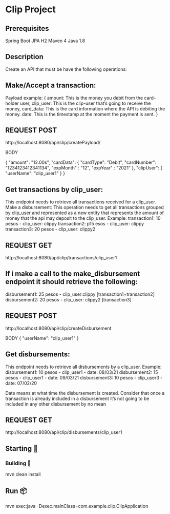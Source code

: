 # Clip Project

## Prerequisites
Spring Boot
JPA
H2
Maven 4
Java 1.8

## Description
Create an API that must be have the following operations:

## Make/Accept a transaction:
Payload example:
{
amount: This is the money you debit from the card-holder user,
clip_user: This is the clip-user that’s going to receive the money,
card_data: This is the card information where the API is debiting the money.
date: This is the timestamp at the moment the payment is sent.
}

## REQUEST POST
http://localhost:8080/api/clip/createPayload/

BODY

{
  "amount": "12.00s",
  "cardData": {
    "cardType": "Debit",
    "cardNumber": "1234123412341134",
    "expMonth" : "12",
    "expYear" : "2021"
  },
   "clipUser": {
    "userName": "clip_user1"
  }
}


## Get transactions by clip_user:

This endpoint needs to retrieve all transactions received for a clip_user.
Make a disbursement:
This operation needs to get all transactions grouped by clip_user and represented as a new entity that represents the amount of money that the api may deposit to the clip_user.
Example:
transaction1: 10 pesos - clip_user: clippy
transaction2: p15 esos - clip_user: clippy
transaction3: 20 pesos - clip_user: clippy2

## REQUEST GET

http://localhost:8080/api/clip/transactions/clip_user1


## If i make a call to the make_disbursement endpoint it should retrieve the following:
disbursement1: 25 pesos - clip_user:clippy [transaction1+transaction2] 
disbursement2: 20 pesos - clip_user: clippy2 [transaction3]

## REQUEST POST

http://localhost:8080/api/clip/createDisbursement

BODY
{
    "userName": "clip_user1"
  }


## Get disbursements:
This endpoint needs to retrieve all disbursements by a clip_user.
Example:
disbursement1: 10 pesos - clip_user1 - date: 08/03/21 
disbursement2: 15 pesos - clip_user1 - date: 09/03/21
disbursement3: 10 pesos - clip_user3 - date: 07/02/20

Date means at what time the disbursement is created.
Consider that once a transaction is already included in a disbursement it’s not going to be included in any other disbursement by no mean

## REQUEST GET
http://localhost:8080/api/clip/disbursements/clip_user1

## Starting 🚀

### Building 🔧

mvn clean install

## Run 📦

mvn exec:java -Dexec.mainClass=com.example.clip.ClipApplication

